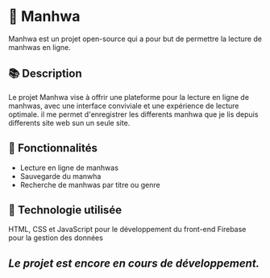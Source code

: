 # 🎨 Manhwa
Manhwa est un projet open-source qui a pour but de permettre la lecture de manhwas en ligne.

## 📚 Description
Le projet Manhwa vise à offrir une plateforme pour la lecture en ligne de manhwas, avec une interface conviviale et une expérience de lecture optimale. il me permet d'enregistrer les differents manhwa que je lis depuis differents site web sun un seule site.

## 🚀 Fonctionnalités
  - Lecture en ligne de manhwas
  - Sauvegarde du manwha
  - Recherche de manhwas par titre ou genre

## 🔧 Technologie utilisée
HTML, CSS et JavaScript pour le développement du front-end
Firebase pour la gestion des données

## *Le projet est encore en cours de développement.*

